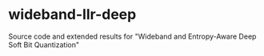 # wideband-llr-deep
Source code and extended results for "Wideband and Entropy-Aware Deep Soft Bit Quantization"
